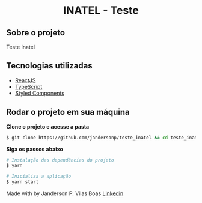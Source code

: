 <h1 align="center">
  INATEL - Teste
</h1>

## Sobre o projeto

Teste Inatel



## Tecnologias utilizadas

- [ReactJS](https://reactjs.org/)
- [TypeScript](https://www.typescriptlang.org/)
- [Styled Components](https://styled-components.com/)

## Rodar o projeto em sua máquina

**Clone o projeto e acesse a pasta**

```bash
$ git clone https://github.com/jandersonp/teste_inatel && cd teste_inatel
```

**Siga os passos abaixo**

```bash
# Instalação das dependências do projeto
$ yarn

# Inicializa a aplicação
$ yarn start

```

Made with by Janderson P. Vilas Boas [Linkedin](https://www.linkedin.com/in/jandersonvilasboas/)